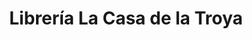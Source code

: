 ---
title: "Librería La Casa de la Troya"
url: /madrid/libreria-la-casa-de-la-troya/
shop: Bücher
---